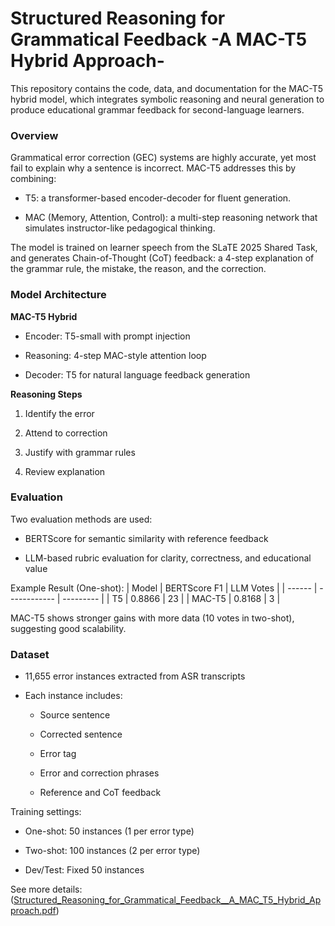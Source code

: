 # Structured Reasoning for Grammatical Feedback -A MAC-T5 Hybrid Approach-

This repository contains the code, data, and documentation for the MAC-T5 hybrid model, which integrates symbolic reasoning and neural generation to produce educational grammar feedback for second-language learners.

### Overview

Grammatical error correction (GEC) systems are highly accurate, yet most fail to explain why a sentence is incorrect. MAC-T5 addresses this by combining:

* T5: a transformer-based encoder-decoder for fluent generation.

* MAC (Memory, Attention, Control): a multi-step reasoning network that simulates instructor-like pedagogical thinking.

The model is trained on learner speech from the SLaTE 2025 Shared Task, and generates Chain-of-Thought (CoT) feedback: a 4-step explanation of the grammar rule, the mistake, the reason, and the correction.

### Model Architecture

**MAC-T5 Hybrid**

* Encoder: T5-small with prompt injection

* Reasoning: 4-step MAC-style attention loop

* Decoder: T5 for natural language feedback generation

**Reasoning Steps**

1. Identify the error

2. Attend to correction

3. Justify with grammar rules

4. Review explanation

### Evaluation

Two evaluation methods are used:

* BERTScore for semantic similarity with reference feedback

* LLM-based rubric evaluation for clarity, correctness, and educational value

Example Result (One-shot):
| Model  | BERTScore F1 | LLM Votes |
| ------ | ------------ | --------- |
| T5     | 0.8866       | 23        |
| MAC-T5 | 0.8168       | 3         |

MAC-T5 shows stronger gains with more data (10 votes in two-shot), suggesting good scalability.

### Dataset

* 11,655 error instances extracted from ASR transcripts

* Each instance includes:

    * Source sentence
  
    * Corrected sentence
  
    * Error tag
  
    * Error and correction phrases
  
    * Reference and CoT feedback

Training settings:

* One-shot: 50 instances (1 per error type)

* Two-shot: 100 instances (2 per error type)

* Dev/Test: Fixed 50 instances


See more details: ([Structured_Reasoning_for_Grammatical_Feedback__A_MAC_T5_Hybrid_Approach.pdf](https://github.com/shuhashi0352/Structured-Reasoning-for-Grammatical-Feedback--A-MAC-T5-Hybrid-Approach-/blob/main/Structured_Reasoning_for_Grammatical_Feedback__A_MAC_T5_Hybrid_Approach.pdfata_collection.ipynb))
